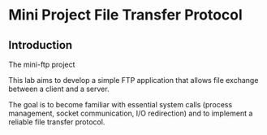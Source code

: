 # Mini Project File Transfer Protocol

## Introduction
The mini-ftp project

This lab aims to develop a simple FTP application that allows file exchange between a client and a server. 

The goal is to become familiar with essential system calls (process management, socket communication, I/O redirection) and to implement a reliable file transfer protocol.